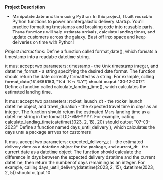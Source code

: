 **Project Description**
- Manipulate date and time using Python:
In this project, I built reusable Python functions to power an intergalactic delivery startup. You'll practice formatting timestamps and breaking code into reusable parts. These functions will help estimate arrivals, calculate landing times, and update customers across the galaxy. Blast off into space and keep deliveries on time with Python!

*Project Instructions:*
Define a function called format_date(), which formats a timestamp into a readable datetime string.

It must accept two parameters: timestamp - the Unix timestamp integer, and datetime_format - a string specifying the desired date format.
The function should return the date correctly formatted as a string.
For example, calling format_date(1514665153, "%d-%m-%Y") should output "30-12-2017".
Define a function called calculate_landing_time(), which calculates the estimated landing time.

It must accept two parameters: rocket_launch_dt - the rocket launch datetime object, and travel_duration - the expected travel time in days as an integer.
The function should return the estimated Mars landing time as a datetime string in the format DD-MM-YYYY.
For example, calling calculate_landing_time(datetime(2023, 2, 15), 20) should output "07-03-2023".
Define a function named days_until_delivery(), which calculates the days until a package arrives for customers.

It must accept two parameters: expected_delivery_dt - the estimated delivery date as a datetime object for the package, and current_dt - the current date as a datetime object.
The function should calculate the difference in days between the expected delivery datetime and the current datetime, then return the number of days remaining as an integer.
For example, calling days_until_delivery(datetime(2023, 2, 15), datetime(2023, 2, 5)) should output 10
